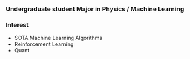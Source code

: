 
### Undergraduate student Major in Physics / Machine Learning  
  
### Interest  
  - SOTA Machine Learning Algorithms
  - Reinforcement Learning
  - Quant

